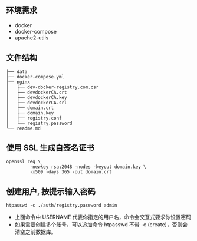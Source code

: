 ## 环境需求

- docker
- docker-compose
- apache2-utils

## 文件结构

```
├── data
├── docker-compose.yml
├── nginx
│   ├── dev-docker-registry.com.csr
│   ├── devdockerCA.crt
│   ├── devdockerCA.key
│   ├── devdockerCA.srl
│   ├── domain.crt
│   ├── domain.key
│   ├── registry.conf
│   └── registry.password
└── readme.md

```
## 使用 SSL 生成自签名证书
```
openssl req \
		 -newkey rsa:2048 -nodes -keyout domain.key \
		 -x509 -days 365 -out domain.crt
```
## 创建用户, 按提示输入密码
```
htpasswd -c ./auth/registry.password admin
```

- 上面命令中 USERNAME 代表你指定的用户名，命令会交互式要求你设置密码
- 如果需要创建多个账号，可以追加命令 htpasswd 不带 -c (create)，否则会清空之前数据库。